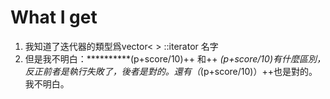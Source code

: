 # What I get
1. 我知道了迭代器的類型爲vector< > ::iterator 名字
2. 但是我不明白：**********(p+score/10)++ 和++ *(p+score/10)有什麼區別，
反正前者是執行失敗了，後者是對的。還有（*(p+score/10)）++也是對的。
我不明白。
